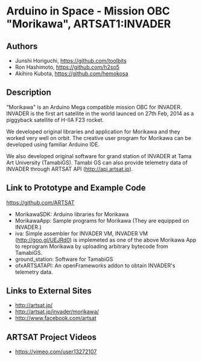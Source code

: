 # Arduino in Space - Mission OBC "Morikawa", ARTSAT1:INVADER

## Authors
- Junshi Horiguchi, https://github.com/toolbits
- Ron Hashimoto, https://github.com/h2so5
- Akihiro Kubota, https://github.com/hemokosa

## Description
"Morikawa" is an Arduino Mega compatible mission OBC for INVADER. INVADER is the first art satellite in the world launced on 27th Feb, 2014 as a piggyback satellite of H-IIA F23 rocket.

We developed original libraries and application for Morikawa and they worked very well on orbit. The creative user program for Morikawa can be developed using familiar Arduino IDE. 

We also developed original software for grand station of INVADER at Tama Art University (TamabiGS). Tamabi GS can also provide telemetry data of INVADER through ARTSAT API (http://api.artsat.jp).

## Link to Prototype and Example Code
https://github.com/ARTSAT
- MorikawaSDK: Arduino libraries for Morikawa
- MorikawaApp: Sample programs for Morikawa (They are equipped on INVADER.)
- iva: Simple assembler for INVADER VM, INVADER VM (http://goo.gl/UEJRd0) is implemeted as one of the above Morikawa App to reprogram Morikawa by uploading arbitrary bytecode from TamabiGS.
- ground_station: Software for TamabiGS
- ofxARTSATAPI: An openFrameworks addon to obtain INVADER's telemetry data.

## Links to External Sites
- http://artsat.jp/
- http://artsat.jp/invader/morikawa/
- http://www.facebook.com/artsat

## ARTSAT Project Videos
- https://vimeo.com/user13272107
